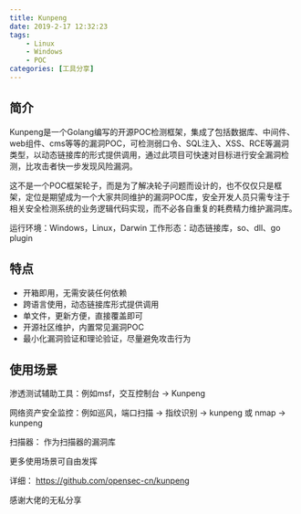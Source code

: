 ```yaml
---
title: Kunpeng
date: 2019-2-17 12:32:23
tags:
    - Linux
    - Windows
    - POC
categories: [工具分享]
---
```


## 简介
Kunpeng是一个Golang编写的开源POC检测框架，集成了包括数据库、中间件、web组件、cms等等的漏洞POC，可检测弱口令、SQL注入、XSS、RCE等漏洞类型，以动态链接库的形式提供调用，通过此项目可快速对目标进行安全漏洞检测，比攻击者快一步发现风险漏洞。

<!-- more -->

这不是一个POC框架轮子，而是为了解决轮子问题而设计的，也不仅仅只是框架，定位是期望成为一个大家共同维护的漏洞POC库，安全开发人员只需专注于相关安全检测系统的业务逻辑代码实现，而不必各自重复的耗费精力维护漏洞库。

运行环境：Windows，Linux，Darwin
工作形态：动态链接库，so、dll、go plugin



## 特点

* 开箱即用，无需安装任何依赖
* 跨语言使用，动态链接库形式提供调用
* 单文件，更新方便，直接覆盖即可
* 开源社区维护，内置常见漏洞POC
* 最小化漏洞验证和理论验证，尽量避免攻击行为

## 使用场景
渗透测试辅助工具：例如msf，交互控制台 -> Kunpeng

网络资产安全监控：例如巡风，端口扫描 -> 指纹识别 -> kunpeng 或 nmap -> kunpeng

扫描器： 作为扫描器的漏洞库

更多使用场景可自由发挥

详细： https://github.com/opensec-cn/kunpeng

感谢大佬的无私分享